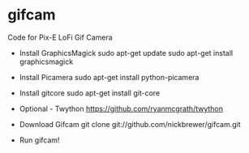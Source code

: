 # gifcam
Code for Pix-E LoFi Gif Camera

- Install GraphicsMagick
sudo apt-get update
sudo apt-get install graphicsmagick

- Install Picamera
sudo apt-get install python-picamera

- Install gitcore
sudo apt-get install git-core

- Optional - Twython 
https://github.com/ryanmcgrath/twython

- Download Gifcam
git clone git://github.com/nickbrewer/gifcam.git

- Run gifcam!
